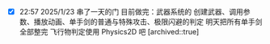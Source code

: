 
- [x] 22:57 
	2025/1/23 串了一天的门
	目前做完：武器系统的 创建武器、调用参数、播放动画、单手剑的普通与特殊攻击、极限闪避的判定
	明天把所有单手剑全部整完
	飞行物判定使用 Physics2D 吧 [archived::true]